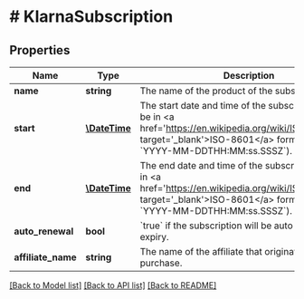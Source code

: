 # # KlarnaSubscription

## Properties

Name | Type | Description | Notes
------------ | ------------- | ------------- | -------------
**name** | **string** | The name of the product of the subscription | [optional]
**start** | [**\DateTime**](\DateTime.md) | The start date and time of the subscription. Must be in &lt;a href&#x3D;&#39;https://en.wikipedia.org/wiki/ISO_8601&#39; target&#x3D;&#39;_blank&#39;&gt;ISO-8601&lt;/a&gt; format (e.g. &#x60;YYYY-MM-DDTHH:MM:ss.SSSZ&#x60;). | [optional]
**end** | [**\DateTime**](\DateTime.md) | The end date and time of the subscription. Must be in &lt;a href&#x3D;&#39;https://en.wikipedia.org/wiki/ISO_8601&#39; target&#x3D;&#39;_blank&#39;&gt;ISO-8601&lt;/a&gt; format (e.g. &#x60;YYYY-MM-DDTHH:MM:ss.SSSZ&#x60;). | [optional]
**auto_renewal** | **bool** | &#x60;true&#x60; if the subscription will be auto renewed upon expiry. | [optional]
**affiliate_name** | **string** | The name of the affiliate that originated the purchase. | [optional]

[[Back to Model list]](../../README.md#models) [[Back to API list]](../../README.md#endpoints) [[Back to README]](../../README.md)
